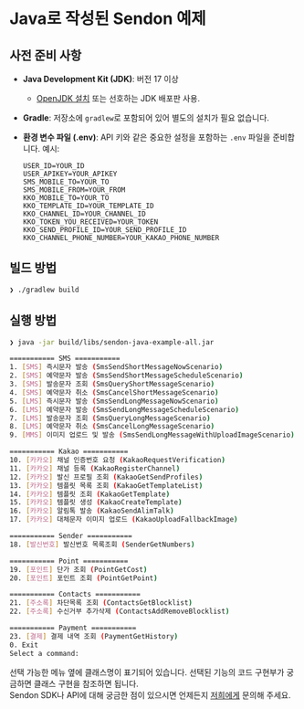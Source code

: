 # Java로 작성된 Sendon 예제

## 사전 준비 사항

- **Java Development Kit (JDK)**: 버전 17 이상
  - [OpenJDK 설치](https://openjdk.org/install/) 또는 선호하는 JDK 배포판 사용.
- **Gradle**: 저장소에 `gradlew`로 포함되어 있어 별도의 설치가 필요 없습니다.
- **환경 변수 파일 (.env)**: API 키와 같은 중요한 설정을 포함하는 `.env` 파일을 준비합니다. 예시:

  ```plaintext
  USER_ID=YOUR_ID
  USER_APIKEY=YOUR_APIKEY
  SMS_MOBILE_TO=YOUR_TO
  SMS_MOBILE_FROM=YOUR_FROM
  KKO_MOBILE_TO=YOUR_TO
  KKO_TEMPLATE_ID=YOUR_TEMPLATE_ID
  KKO_CHANNEL_ID=YOUR_CHANNEL_ID
  KKO_TOKEN_YOU_RECEIVED=YOUR_TOKEN
  KKO_SEND_PROFILE_ID=YOUR_SEND_PROFILE_ID
  KKO_CHANNEL_PHONE_NUMBER=YOUR_KAKAO_PHONE_NUMBER
  ```

## 빌드 방법

```bash
❯ ./gradlew build
```

## 실행 방법

```bash
❯ java -jar build/libs/sendon-java-example-all.jar

=========== SMS ===========
1. [SMS] 즉시문자 발송 (SmsSendShortMessageNowScenario)
2. [SMS] 예약문자 발송 (SmsSendShortMessageScheduleScenario)
3. [SMS] 발송문자 조회 (SmsQueryShortMessageScenario)
4. [SMS] 예약문자 취소 (SmsCancelShortMessageScenario)
5. [LMS] 즉시문자 발송 (SmsSendLongMessageNowScenario)
6. [LMS] 예약문자 발송 (SmsSendLongMessageScheduleScenario)
7. [LMS] 발송문자 조회 (SmsQueryLongMessageScenario)
8. [LMS] 예약문자 취소 (SmsCancelLongMessageScenario)
9. [MMS] 이미지 업로드 및 발송 (SmsSendLongMessageWithUploadImageScenario)

=========== Kakao ===========
10. [카카오] 채널 인증번호 요청 (KakaoRequestVerification)
11. [카카오] 채널 등록 (KakaoRegisterChannel)
12. [카카오] 발신 프로필 조회 (KakaoGetSendProfiles)
13. [카카오] 템플릿 목록 조회 (KakaoGetTemplateList)
14. [카카오] 템플릿 조회 (KakaoGetTemplate)
15. [카카오] 템플릿 생성 (KakaoCreateTemplate)
16. [카카오] 알림톡 발송 (KakaoSendAlimTalk)
17. [카카오] 대체문자 이미지 업로드 (KakaoUploadFallbackImage)

=========== Sender ===========
18. [발신번호] 발신번호 목록조회 (SenderGetNumbers)

=========== Point ===========
19. [포인트] 단가 조회 (PointGetCost)
20. [포인트] 포인트 조회 (PointGetPoint)

=========== Contacts ===========
21. [주소록] 차단목록 조회 (ContactsGetBlocklist)
22. [주소록] 수신거부 추가삭제 (ContactsAddRemoveBlocklist)

=========== Payment ===========
23. [결제] 결제 내역 조회 (PaymentGetHistory)
0. Exit
Select a command:
```

선택 가능한 메뉴 옆에 클래스명이 표기되어 있습니다. 선택된 기능의 코드 구현부가 궁금하면 클래스 구현을 참조하면 됩니다.<br>
Sendon SDK나 API에 대해 궁금한 점이 있으시면 언제든지 [저희에게](mailto:dev@alipeople.kr) 문의해 주세요.
